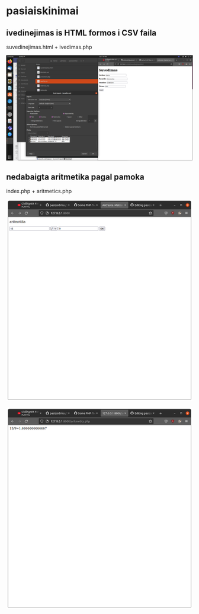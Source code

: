 # pasiaiskinimai

## ivedinejimas is HTML formos i CSV faila
suvedinejimas.html + ivedimas.php

![alt text](2022-01-06.07-48-40.png "pvz")

## nedabaigta aritmetika pagal pamoka

index.php + aritmetics.php

![alt text](img/2022-01-06.08-04-40.png "pvz")

![alt text](img/2022-01-06.08-04-52.png "pvz")
